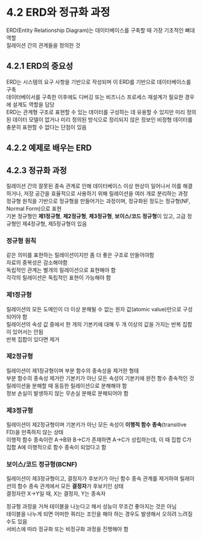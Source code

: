 # 4.2 ERD와 정규화 과정  
ERD(Entity Relationship Diagram)는 데이터베이스를 구축할 때 가장 기초적인 뼈대 역할  
질레이션 간의 관계들을 정의한 것  

## 4.2.1 ERD의 중요성  
ERD는 시스템의 요구 사항을 기반으로 작성되며 이 ERD를 기반으로 데이터베이스를 구축  
데이터베이서를 구축한 이후에도 디버깅 또는 비즈니스 프로세스 재설계가 필요한 경우에 설계도 역할을 담당  
ERD는 관계형 구조로 표현할 수 있는 데이터를 구성하는 데 유용할 수 있지만 미리 정의된 데이터 모델이 없거나 미리 정의된 방식으로 정리되지 않은 정보인 비정형 데이터를 충분히 표현할 수 없다는 단점이 있음  

## 4.2.2 예제로 배우는 ERD  

## 4.2.3 정규화 과정  
릴레이션 간의 잘못된 종속 관계로 인해 데이터베이스 이상 현상이 일어나서 이를 해결하거나, 저장 공간을 효율적으로 사용하기 위해 릴레이션을 여러 개로 분리하는 과정  
정규형 원칙을 기반으로 정규형을 만들어가는 과정이며, 정규화된 정도는 정규형(NF, Normal Form)으로 표현  
기본 정규형인 **제1정규형**, **제2정규형**, **제3정규형**, **보이스/코드 정규형**이 있고, 고급 정규형인 제4정규형, 제5정규형이 있음  

### 정규형 원칙  
같은 의미를 표현하는 릴레이션이지만 좀 더 좋은 구조로 만들어야함  
자료의 중복성은 감소해야함  
독립적인 관계는 별개의 릴레이션으로 표현해야 함  
각각의 릴레이션은 독립적인 표현이 가능해야 함  

### 제1정규형  
릴레이션의 모든 도메인이 더 이상 분해될 수 없는 원자 값(atomic value)만으로 구성되어야 함  
릴레이션의 속성 값 중에서 한 개의 기본키에 대해 두 개 이상의 값을 가지는 반복 집합이 있어서는 안됨  
반복 집합이 있다면 제거  

### 제2정규형  
릴레이션이 제1정규형이며 부분 함수의 종속성을 제거한 형태  
부분 함수의 종속성 제거란 기본키가 아닌 모든 속성이 기본키에 완전 함수 종속적인 것  
릴레이션을 분해할 때 동등한 릴레이션으로 분해해야 함  
정보 손실이 발생하지 않는 무손실 분해로 분해되어야 함  

### 제3정규형  
릴레이션이 제2정규형이며 기본키가 아닌 모든 속성이 **이행적 함수 종속**(transitive FD)을 만족하지 않는 상태  
이행적 함수 종속이란 A->B와 B->C가 존재하면 A->C가 성립하는데, 이 때 집합 C가 집합 A에 이행적으로 함수 종속이 되었다고 함  

### 보이스/코드 정규형(BCNF)  
릴레이션이 제3정규형이고, 결정자가 후보키가 아닌 함수 종속 관계를 제거하여 릴레이션의 함수 종속 관게에서 모든 **결정자**가 후보키인 상태  
결정자란 X->Y일 때, X는 결정자, Y는 종속자  

정규형 과정을 거쳐 테이블을 나눈다고 해서 성능이 무조건 좋아지는 것은 아님  
테이블을 나누게 되면 어떠한 쿼리는 조인을 해야 하는 경우도 발생해서 오히려 느려질 수도 있음  
서비스에 따라 정규화 또는 비정규화 과정을 진행해야 함  